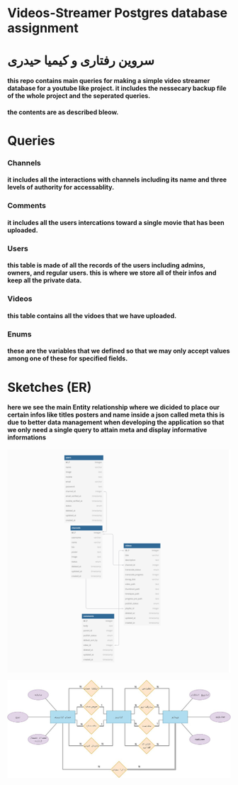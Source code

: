 # Videos-Streamer Postgres database assignment

# سروین رفتاری و کیمیا حیدری

#### this repo contains main queries for making a simple video streamer database for a youtube like project. it includes the nessecary backup file of the whole project and the seperated queries.

#### the contents are as described bleow.

# Queries

### Channels

####  it includes all the interactions with channels including its name and three levels of authority for accessablity.

### Comments

#### it includes all the users intercations toward a single movie that has been uploaded.

### Users

#### this table is made of all the records of the users including admins, owners, and regular users. this is where we store all of their infos and keep all the private data.

### Videos

#### this table contains all the vidoes that we have uploaded.

### Enums

#### these are the variables that we defined so that we may only accept values among one of these for specified fields.


# Sketches (ER)

#### here we see the main Entity relationship where we dicided to place our certain infos like titles posters and name inside a json called meta this is due to better data management when developing the application so that we only need a single query to attain meta and display informative informations

![Alt text](Sketches/er.png)

![Alt text](Sketches/er2.jpg)
